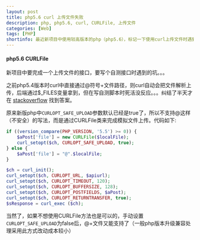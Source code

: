 ```yaml
---
layout: post
title: php5.6 curl 上传文件失败
description: php, php5.6, curl, CURLFile, 上传文件
categories: [Web]
tags: [PHP]
shortinfo: 最近新项目中使用较高版本的php（php5.6），标记一下使用curl上传文件时遇到的坑
---
```


#### php5.6 CURLFile

新项目中要完成一个上传文件的接口，要写个自测接口时遇到的坑。。。

之前php5.4版本时curl中直接通过@符号+文件路径，则curl自动会把文件解析上传，后端通过$_FILES变量拿到，但在写自测脚本时死活没反应。。。纠结了半天才在 [stackoverflow](http://stackoverflow.com/questions/25934128/curl-file-uploads-not-working-anymore-after-upgrade-from-php-5-5-to-5-6) 找到答案。

原来新版php中```CURLOPT_SAFE_UPLOAD```参数默认已经是true了，所以不支持@这样（不安全）的写法，而是通过CURLFile类来完成模拟文件上传。代码如下:

```php
if ((version_compare(PHP_VERSION, '5.5') >= 0)) {
    $aPost['file'] = new CURLFile($localFile);
    curl_setopt($ch, CURLOPT_SAFE_UPLOAD, true);
} else {
    $aPost['file'] = "@".$localFile;
}

$ch = curl_init();
curl_setopt($ch, CURLOPT_URL, $apiurl);
curl_setopt($ch, CURLOPT_TIMEOUT, 120);
curl_setopt($ch, CURLOPT_BUFFERSIZE, 128);
curl_setopt($ch, CURLOPT_POSTFIELDS, $aPost);
curl_setopt($ch, CURLOPT_RETURNTRANSFER, true);
$sResponse = curl_exec ($ch);
```

当然了，如果不想使用CURLFile方法也是可以的，手动设置```CURLOPT_SAFE_UPLOAD```为false后，@+文件又能支持了（一般php版本升级兼容处理采用此方式改动成本较小）
